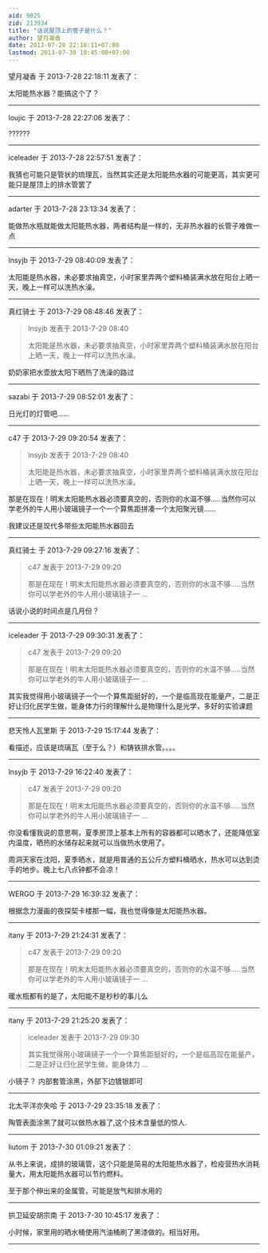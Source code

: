 ```yaml
---
aid: 9025
zid: 213934
title: "话说屋顶上的管子是什么？"
author: 望月凝香
date: 2013-07-28 22:18:11+07:00
lastmod: 2013-07-30 10:45:00+07:00
---
```


望月凝香 于 2013-7-28 22:18:11 发表了：

太阳能热水器？能搞这个了？

---

loujic 于 2013-7-28 22:27:06 发表了：

??????

---

iceleader 于 2013-7-28 22:57:51 发表了：

我猜也可能只是管状的琉理瓦，当然其实还是太阳能热水器的可能更高，其实更可能只是屋顶上的排水管罢了

---

adarter 于 2013-7-28 23:13:34 发表了：

能做热水瓶就能做太阳能热水器，两者结构是一样的，无非热水器的长管子难做一点

---

lnsyjb 于 2013-7-29 08:40:09 发表了：

太阳能是热水器，未必要求抽真空，小时家里弄两个塑料桶装满水放在阳台上晒一天，晚上一样可以洗热水澡。

---

真红骑士 于 2013-7-29 08:48:46 发表了：

> lnsyjb 发表于 2013-7-29 08:40
>
> 太阳能是热水器，未必要求抽真空，小时家里弄两个塑料桶装满水放在阳台上晒一天，晚上一样可以洗热水澡。

奶奶家把水壶放太阳下晒热了洗澡的路过

---

sazabi 于 2013-7-29 08:52:01 发表了：

日光灯的灯管吧……

---

c47 于 2013-7-29 09:20:54 发表了：

> lnsyjb 发表于 2013-7-29 08:40
>
> 太阳能是热水器，未必要求抽真空，小时家里弄两个塑料桶装满水放在阳台上晒一天，晚上一样可以洗热水澡。

那是在现在！明末太阳能热水器必须要真空的，否则你的水温不够.....当然你可以学老外的牛人用小玻璃镜子一个一个算焦距拼凑一个太阳聚光镜......

我建议还是现代多带些太阳能热水器回去

---

真红骑士 于 2013-7-29 09:27:16 发表了：

> c47 发表于 2013-7-29 09:20
>
> 那是在现在！明末太阳能热水器必须要真空的，否则你的水温不够.....当然你可以学老外的牛人用小玻璃镜子一 ...

话说小说的时间点是几月份？

---

iceleader 于 2013-7-29 09:30:31 发表了：

> c47 发表于 2013-7-29 09:20
>
> 那是在现在！明末太阳能热水器必须要真空的，否则你的水温不够.....当然你可以学老外的牛人用小玻璃镜子一 ...

其实我觉得用小玻璃镜子一个一个算焦距挺好的，一个是临高现在能量产，二是正好让归化民学生做，能身体力行的理解什么是物理什么是光学，多好的实验课题

---

悲天怜人瓦里斯 于 2013-7-29 15:17:44 发表了：

看描述，应该是琉璃瓦（至于么？）和铸铁排水管。。。。

---

lnsyjb 于 2013-7-29 16:22:40 发表了：

> c47 发表于 2013-7-29 09:20
>
> 那是在现在！明末太阳能热水器必须要真空的，否则你的水温不够.....当然你可以学老外的牛人用小玻璃镜子一 ...

你没看懂我说的意思啊，夏季房顶上基本上所有的容器都可以晒水了，还能降低室内温度，晒热的水储存起来就可以当做热水使用了。

周洞天家在沈阳，夏季晒水，就是用普通的五公斤方塑料桶晒水，热水可以达到烫手的地步。晚上七八点钟都不会凉！

---

WERGO 于 2013-7-29 16:39:32 发表了：

根据念力漫画的夜探契卡楼那一幅，我也觉得像是太阳能热水器。

---

itany 于 2013-7-29 21:24:31 发表了：

> c47 发表于 2013-7-29 09:20
>
> 那是在现在！明末太阳能热水器必须要真空的，否则你的水温不够.....当然你可以学老外的牛人用小玻璃镜子一 ...

暖水瓶都有的是了，太阳能不是秒秒的事儿么

---

itany 于 2013-7-29 21:25:20 发表了：

> iceleader 发表于 2013-7-29 09:30
>
> 其实我觉得用小玻璃镜子一个一个算焦距挺好的，一个是临高现在能量产，二是正好让归化民学生做，能身体力 ...

小镜子？ 内部套管涂黑，外部下边镀银即可

---

北太平洋亦失哈 于 2013-7-29 23:35:18 发表了：

陶管表面涂黑了就可以做热水器了,这个技术含量低的惊人.

---

liutom 于 2013-7-30 01:09:21 发表了：

从书上来说，成排的玻璃管，这个只能是简易的太阳能热水器了，检疫营热水消耗量大，用太阳能热水器可以节约燃料。

至于那个伸出来的金属管，可能是放气和排水用的

---

拱卫延安胡宗南 于 2013-7-30 10:45:17 发表了：

小时候，家里用的晒水桶使用汽油桶刷了黑漆做的。相当好用。

---
